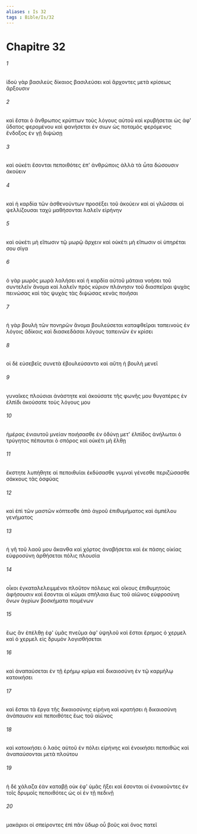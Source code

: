 ```yaml
---
aliases : Is 32
tags : Bible/Is/32
---
```


# Chapitre 32

###### 1
ἰδοὺ γὰρ βασιλεὺς δίκαιος βασιλεύσει καὶ ἄρχοντες μετὰ κρίσεως ἄρξουσιν
###### 2
καὶ ἔσται ὁ ἄνθρωπος κρύπτων τοὺς λόγους αὐτοῦ καὶ κρυβήσεται ὡς ἀφ' ὕδατος φερομένου καὶ φανήσεται ἐν σιων ὡς ποταμὸς φερόμενος ἔνδοξος ἐν γῇ διψώσῃ
###### 3
καὶ οὐκέτι ἔσονται πεποιθότες ἐπ' ἀνθρώποις ἀλλὰ τὰ ὦτα δώσουσιν ἀκούειν
###### 4
καὶ ἡ καρδία τῶν ἀσθενούντων προσέξει τοῦ ἀκούειν καὶ αἱ γλῶσσαι αἱ ψελλίζουσαι ταχὺ μαθήσονται λαλεῖν εἰρήνην
###### 5
καὶ οὐκέτι μὴ εἴπωσιν τῷ μωρῷ ἄρχειν καὶ οὐκέτι μὴ εἴπωσιν οἱ ὑπηρέται σου σίγα
###### 6
ὁ γὰρ μωρὸς μωρὰ λαλήσει καὶ ἡ καρδία αὐτοῦ μάταια νοήσει τοῦ συντελεῖν ἄνομα καὶ λαλεῖν πρὸς κύριον πλάνησιν τοῦ διασπεῖραι ψυχὰς πεινώσας καὶ τὰς ψυχὰς τὰς διψώσας κενὰς ποιῆσαι
###### 7
ἡ γὰρ βουλὴ τῶν πονηρῶν ἄνομα βουλεύσεται καταφθεῖραι ταπεινοὺς ἐν λόγοις ἀδίκοις καὶ διασκεδάσαι λόγους ταπεινῶν ἐν κρίσει
###### 8
οἱ δὲ εὐσεβεῖς συνετὰ ἐβουλεύσαντο καὶ αὕτη ἡ βουλὴ μενεῖ
###### 9
γυναῖκες πλούσιαι ἀνάστητε καὶ ἀκούσατε τῆς φωνῆς μου θυγατέρες ἐν ἐλπίδι ἀκούσατε τοὺς λόγους μου
###### 10
ἡμέρας ἐνιαυτοῦ μνείαν ποιήσασθε ἐν ὀδύνῃ μετ' ἐλπίδος ἀνήλωται ὁ τρύγητος πέπαυται ὁ σπόρος καὶ οὐκέτι μὴ ἔλθῃ
###### 11
ἔκστητε λυπήθητε αἱ πεποιθυῖαι ἐκδύσασθε γυμναὶ γένεσθε περιζώσασθε σάκκους τὰς ὀσφύας
###### 12
καὶ ἐπὶ τῶν μαστῶν κόπτεσθε ἀπὸ ἀγροῦ ἐπιθυμήματος καὶ ἀμπέλου γενήματος
###### 13
ἡ γῆ τοῦ λαοῦ μου ἄκανθα καὶ χόρτος ἀναβήσεται καὶ ἐκ πάσης οἰκίας εὐφροσύνη ἀρθήσεται πόλις πλουσία
###### 14
οἶκοι ἐγκαταλελειμμένοι πλοῦτον πόλεως καὶ οἴκους ἐπιθυμητοὺς ἀφήσουσιν καὶ ἔσονται αἱ κῶμαι σπήλαια ἕως τοῦ αἰῶνος εὐφροσύνη ὄνων ἀγρίων βοσκήματα ποιμένων
###### 15
ἕως ἂν ἐπέλθῃ ἐφ' ὑμᾶς πνεῦμα ἀφ' ὑψηλοῦ καὶ ἔσται ἔρημος ὁ χερμελ καὶ ὁ χερμελ εἰς δρυμὸν λογισθήσεται
###### 16
καὶ ἀναπαύσεται ἐν τῇ ἐρήμῳ κρίμα καὶ δικαιοσύνη ἐν τῷ καρμήλῳ κατοικήσει
###### 17
καὶ ἔσται τὰ ἔργα τῆς δικαιοσύνης εἰρήνη καὶ κρατήσει ἡ δικαιοσύνη ἀνάπαυσιν καὶ πεποιθότες ἕως τοῦ αἰῶνος
###### 18
καὶ κατοικήσει ὁ λαὸς αὐτοῦ ἐν πόλει εἰρήνης καὶ ἐνοικήσει πεποιθώς καὶ ἀναπαύσονται μετὰ πλούτου
###### 19
ἡ δὲ χάλαζα ἐὰν καταβῇ οὐκ ἐφ' ὑμᾶς ἥξει καὶ ἔσονται οἱ ἐνοικοῦντες ἐν τοῖς δρυμοῖς πεποιθότες ὡς οἱ ἐν τῇ πεδινῇ
###### 20
μακάριοι οἱ σπείροντες ἐπὶ πᾶν ὕδωρ οὗ βοῦς καὶ ὄνος πατεῖ
